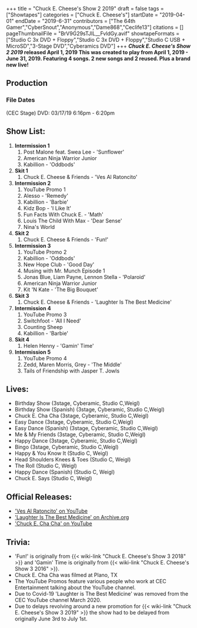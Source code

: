 +++
title = "Chuck E. Cheese's Show 2 2019"
draft = false
tags = ["Showtapes"]
categories = ["Chuck E. Cheese's"]
startDate = "2019-04-01"
endDate = "2019-6-31"
contributors = ["The 64th Gamer","CyberSnout","Anonymous","Dame868","Ceclife13"]
citations = []
pageThumbnailFile = "BrV9G29sTJIL__FvldGy.avif"
showtapeFormats = ["Studio C 3x DVD + Floppy","Studio C 3x DVD + Floppy","Studio C USB + MicroSD","3-Stage DVD","Cyberamics DVD"]
+++
***Chuck E. Cheese's Show 2 2019* released April 1, 2019
This was created to play from April 1, 2019 - June 31, 2019. Featuring 4 songs. 2 new songs and 2 reused. Plus a brand new live!**

## Production

### File Dates

(CEC Stage) DVD: 03/17/19 6:16pm - 6:20pm

## Show List:

1.  **Intermission 1**
    1.  Post Malone feat. Swea Lee - 'Sunflower'
    2.  American Ninja Warrior Junior
    3.  Kabillion - 'Oddbods'
2.  **Skit 1**
    1.  Chuck E. Cheese & Friends - 'Ves Al Ratoncito'
3.  **Intermission 2**
    1.  YouTube Promo 1
    2.  Alesso - 'Remedy'
    3.  Kabillion - 'Barbie'
    4.  Kidz Bop - 'I Like It'
    5.  Fun Facts With Chuck E. - 'Math'
    6.  Louis The Child With Max - 'Dear Sense'
    7.  Nina's World
4.  **Skit 2**
    1.  Chuck E. Cheese & Friends - 'Fun!'
5.  **Intermission 3**
    1.  YouTube Promo 2
    2.  Kabillion - 'Oddbods'
    3.  New Hope Club - 'Good Day'
    4.  Musing with Mr. Munch Episode 1
    5.  Jonas Blue, Liam Payne, Lennon Stella - 'Polaroid'
    6.  American Ninja Warrior Junior
    7.  Kit 'N Kate - 'The Big Bouquet'
6.  **Skit 3**
    1.  Chuck E. Cheese & Friends - 'Laughter Is The Best Medicine'
7.  **Intermission 4**
    1.  YouTube Promo 3
    2.  Switchfoot - 'All I Need'
    3.  Counting Sheep
    4.  Kabillion - 'Barbie'
8.  **Skit 4**
    1.  Helen Henny - 'Gamin' Time'
9.  **Intermission 5**
    1.  YouTube Promo 4
    2.  Zedd, Maren Morris, Grey - 'The Middle'
    3.  Tails of Friendship with Jasper T. Jowls

## Lives:

- Birthday Show (3stage, Cyberamic, Studio C,Weigl)
- Birthday Show (Spanish) (3stage, Cyberamic, Studio C,Weigl)
- Chuck E. Cha Cha (3stage, Cyberamic, Studio C,Weigl)
- Easy Dance (3stage, Cyberamic, Studio C,Weigl)
- Easy Dance (Spanish) (3stage, Cyberamic, Studio C,Weigl)
- Me & My Friends (3stage, Cyberamic, Studio C,Weigl)
- Happy Dance (3stage, Cyberamic, Studio C,Weigl)
- Bingo (3stage, Cyberamic, Studio C,Weigl)
- Happy & You Know It (Studio C, Weigl)
- Head Shoulders Knees & Toes (Studio C, Weigl)
- The Roll (Studio C, Weigl)
- Happy Dance (Spanish) (Studio C, Weigl)
- Chuck E. Says (Studio C, Weigl)

## Official Releases:

- ['Ves Al Ratoncito' on YouTube](https://www.youtube.com/watch?v=G1Qwq3V6_DM)
- ['Laughter Is The Best Medicine' on Archive.org](https://archive.org/details/unlistedcec/Laughter+Is+The+Best+Medicine+++Chuck+E.+Cheese+Songs.mp4)
- ['Chuck E. Cha Cha' on YouTube](https://www.youtube.com/watch?v=R-WrVcUPauY)

## Trivia:

- 'Fun!' is originally from {{< wiki-link "Chuck E. Cheese's Show 3 2018" >}} and 'Gamin' Time is originally from {{< wiki-link "Chuck E. Cheese's Show 3 2016" >}}.
- Chuck E. Cha Cha was filmed at Plano, TX
- The YouTube Promos feature various people who work at CEC Entertainment talking about the YouTube channel.
- Due to Covid-19 'Laughter is The Best Medicine' was removed from the CEC YouTube channel March 2020.
- Due to delays revolving around a new promotion for {{< wiki-link "Chuck E. Cheese's Show 3 2019" >}} the show had to be delayed from originally June 3rd to July 1st.
